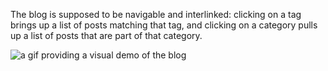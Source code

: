 The blog is supposed to be navigable and interlinked: clicking on a tag brings up a list of posts matching that tag, and clicking on a category pulls up a list of posts that are part of that category. 

![a gif providing a visual demo of the blog](demo_djb.gif?raw=true "A visual Demo of the blog")

